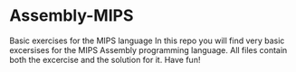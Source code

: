 # Assembly-MIPS
Basic exercises for the MIPS language
In this repo you will find very basic excersises for the MIPS Assembly programming language.
All files contain both the excercise and the solution for it.
Have fun!

